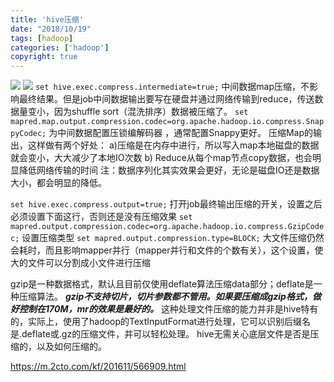 ```yaml
---
title: 'hive压缩'
date: "2018/10/19"
tags: [hadoop]
categories: ['hadoop']
copyright: true
---
```


![](yasuo.png)
![](yasuo1.png)
`set hive.exec.compress.intermediate=true;` 中间数据map压缩，不影响最终结果。但是job中间数据输出要写在硬盘并通过网络传输到reduce，传送数据量变小，因为shuffle sort（混洗排序）数据被压缩了。
`set mapred.map.output.compression.codec=org.apache.hadoop.io.compress.SnappyCodec;` 为中间数据配置压锁编解码器 ，通常配置Snappy更好。
压缩Map的输出，这样做有两个好处：
a)压缩是在内存中进行，所以写入map本地磁盘的数据就会变小，大大减少了本地IO次数
b) Reduce从每个map节点copy数据，也会明显降低网络传输的时间
注：数据序列化其实效果会更好，无论是磁盘IO还是数据大小，都会明显的降低。

`set hive.exec.compress.output=true;`  打开job最终输出压缩的开关，设置之后必须设置下面这行，否则还是没有压缩效果
`set mapred.output.compression.codec=org.apache.hadoop.io.compress.GzipCodec;`  设置压缩类型
`set mapred.output.compression.type=BLOCK;` 大文件压缩仍然会耗时，而且影响mapper并行（mapper并行和文件的个数有关），这个设置，使大的文件可以分割成小文件进行压缩

gzip是一种数据格式，默认且目前仅使用deflate算法压缩data部分；deflate是一种压缩算法。
**_gzip不支持切片，切片参数都不管用。如果要压缩成gzip格式，做好控制在170M，mr的效果是最好的。_**
这种处理文件压缩的能力并非是hive特有的，实际上，使用了hadoop的TextInputFormat进行处理，它可以识别后缀名是.deflate或.gz的压缩文件，并可以轻松处理。
hive无需关心底层文件是否是压缩的，以及如何压缩的。

https://m.2cto.com/kf/201611/566909.html